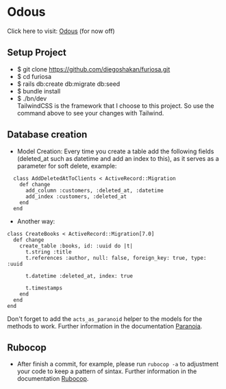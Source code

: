 # Odous

Click here to visit: [Odous](https://github.com/levinaval/projeto-odous) (for now off)

## Setup Project

* $ git clone https://github.com/diegoshakan/furiosa.git
* $ cd furiosa
* $ rails db:create db:migrate db:seed
* $ bundle install
* $ ./bn/dev  
TailwindCSS is the framework that I choose to this project. So use the command above to see your changes with Tailwind.

## Database creation
* Model Creation: Every time you create a table add the following fields (deleted_at such as datetime and add an index to this), as it serves as a parameter for soft delete, example:
```
  class AddDeletedAtToClients < ActiveRecord::Migration
    def change
      add_column :customers, :deleted_at, :datetime
      add_index :customers, :deleted_at
    end
  end
```
* Another way:
```
class CreateBooks < ActiveRecord::Migration[7.0]
  def change
    create_table :books, id: :uuid do |t|
      t.string :title
      t.references :author, null: false, foreign_key: true, type: :uuid
      
      t.datetime :deleted_at, index: true

      t.timestamps
    end
  end
end
```
<!-- @import "[TOC]" {cmd="toc" depthFrom=1 depthTo=6 orderedList=false} -->

Don't forget to add the `acts_as_paranoid` helper to the models for the methods to work. Further information in the documentation [Paranoia](https://github.com/rubysherpas/paranoia).

## Rubocop
* After finish a commit, for example, please run `rubocop -a` to adjustment your code to keep a pattern of sintax. Further information in the documentation [Rubocop](https://github.com/rails/rubocop-rails-omakase).
